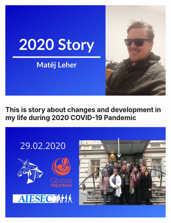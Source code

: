 <img src="./images/1.jpg" alt="1.jpg" width="1000"/>

## **This is story about changes and development in my life during 2020 COVID-19 Pandemic** 

<img src="./images/2.jpg" alt="2.jpg" width="1000"/>
